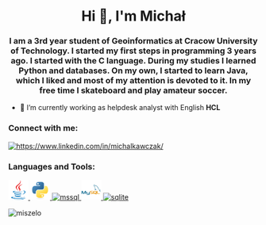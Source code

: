 <h1 align="center">Hi 👋, I'm Michał</h1>
<h3 align="center">I am a 3rd year student of Geoinformatics at Cracow University of Technology. I started my first steps in programming 3 years ago. I started with the C language. During my studies I learned Python and databases. On my own, I started to learn Java, which I liked and most of my attention is devoted to it. In my free time I skateboard and play amateur soccer.</h3>

- 🔭 I’m currently working as helpdesk analyst with English **HCL**

<h3 align="left">Connect with me:</h3>
<p align="left">
<a href="https://www.linkedin.com/in/michalkawczak/" target="blank"><img align="center" src="https://raw.githubusercontent.com/rahuldkjain/github-profile-readme-generator/master/src/images/icons/Social/linked-in-alt.svg" alt="https://www.linkedin.com/in/michalkawczak/" height="30" width="40" /></a>
</p>

<h3 align="left">Languages and Tools:</h3>
<p align="left"> <a href="https://www.java.com" target="_blank" rel="noreferrer"> <img src="https://raw.githubusercontent.com/devicons/devicon/master/icons/java/java-original.svg" alt="java" width="40" height="40"/> </a> <a href="https://www.python.org" target="_blank" rel="noreferrer"> <img src="https://raw.githubusercontent.com/devicons/devicon/master/icons/python/python-original.svg" alt="python" width="40" height="40"/> </a> <a href="https://www.microsoft.com/en-us/sql-server" target="_blank" rel="noreferrer"> <img src="https://www.svgrepo.com/show/303229/microsoft-sql-server-logo.svg" alt="mssql" width="40" height="40"/> </a> <a href="https://www.mysql.com/" target="_blank" rel="noreferrer"> <img src="https://raw.githubusercontent.com/devicons/devicon/master/icons/mysql/mysql-original-wordmark.svg" alt="mysql" width="40" height="40"/> </a>  <a href="https://www.sqlite.org/" target="_blank" rel="noreferrer"> <img src="https://www.vectorlogo.zone/logos/sqlite/sqlite-icon.svg" alt="sqlite" width="40" height="40"/> </a> </p>

<p><img align="center" src="https://github-readme-stats.vercel.app/api/top-langs?username=miszelo&show_icons=true&locale=en&layout=compact" alt="miszelo" /></p>
